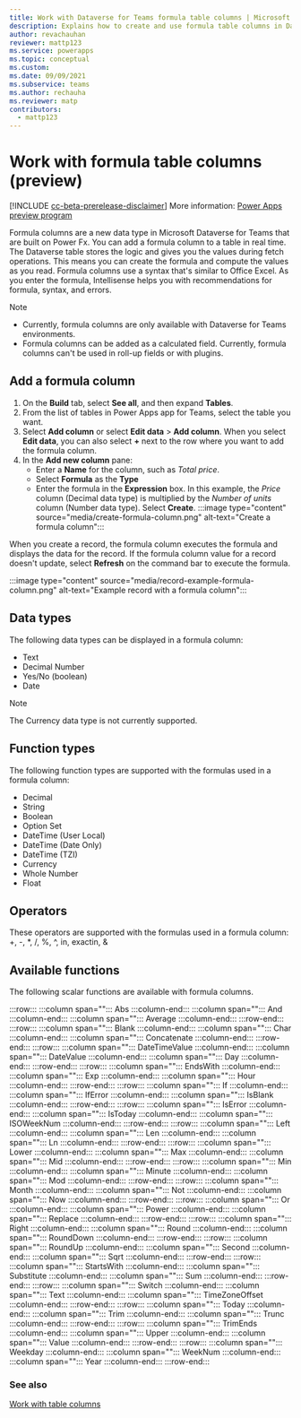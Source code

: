 ```yaml
---
title: Work with Dataverse for Teams formula table columns | Microsoft Docs
description: Explains how to create and use formula table columns in Dataverse for Teams.
author: revachauhan
reviewer: mattp123
ms.service: powerapps
ms.topic: conceptual
ms.custom: 
ms.date: 09/09/2021
ms.subservice: teams
ms.author: rechauha
ms.reviewer: matp
contributors:
  - mattp123
---
```


# Work with formula table columns (preview)

[!INCLUDE [cc-beta-prerelease-disclaimer](../includes/cc-beta-prerelease-disclaimer.md)] More information: [Power Apps preview program](/power-platform/admin/preview-environments)

Formula columns are a new data type in Microsoft Dataverse for Teams that are built on Power Fx. You can add a formula column to a table in real time. The Dataverse table stores the logic and gives you the values during fetch operations. This means you can create the formula and compute the values as you read. Formula columns use a syntax that's similar to Office Excel. As you enter the formula, Intellisense helps you with recommendations for formula, syntax, and errors.

> [!NOTE]
> - Currently, formula columns are only available with Dataverse for Teams environments.
> - Formula columns can be added as a calculated field. Currently, formula columns can't be used in roll-up fields or with plugins.

## Add a formula column

1. On the **Build** tab, select **See all**, and then expand **Tables**.
1. From the list of tables in Power Apps app for Teams, select the table you want.
1. Select **Add column** or select **Edit data** > **Add column**. When you select **Edit data**, you can also select **+** next to the row where you want to add the formula column.
1. In the **Add new column** pane: 
   - Enter a **Name** for the column, such as *Total price*.
   - Select **Formula** as the **Type**
   - Enter the formula in the **Expression** box. In this example, the *Price* column (Decimal data type) is multiplied by the *Number of units* column (Number data type).  Select **Create**.
   :::image type="content" source="media/create-formula-column.png" alt-text="Create a formula column":::

When you create a record, the formula column executes the formula and displays the data for the record. If the formula column value for a record doesn't update, select **Refresh** on the command bar to execute the formula.

:::image type="content" source="media/record-example-formula-column.png" alt-text="Example record with a formula column":::

## Data types

The following data types can be displayed in a formula column:

- Text
- Decimal Number
- Yes/No (boolean)
- Date

> [!NOTE]
> The Currency data type is not currently supported.

## Function types

The following function types are supported with the formulas used in a formula column:

- Decimal
- String
- Boolean
- Option Set
- DateTime (User Local)
- DateTime (Date Only)
- DateTime (TZI)
- Currency
- Whole Number
- Float

## Operators

These  operators are supported with the formulas used in a formula column: <br />
+, -, *, /, %, ^, in, exactin, &

## Available functions 

The following scalar functions are available with formula columns.

:::row:::
   :::column span="":::
      Abs
   :::column-end:::
   :::column span="":::
      And
   :::column-end:::
   :::column span="":::
      Average
   :::column-end:::
:::row-end:::
:::row:::
   :::column span="":::
      Blank
   :::column-end:::
   :::column span="":::
      Char
   :::column-end:::
   :::column span="":::
      Concatenate
   :::column-end:::
:::row-end:::
:::row:::
   :::column span="":::
      DateTimeValue
   :::column-end:::
   :::column span="":::
      DateValue
   :::column-end:::
   :::column span="":::
      Day
   :::column-end:::
:::row-end:::
:::row:::
   :::column span="":::
      EndsWith
   :::column-end:::
   :::column span="":::
      Exp
   :::column-end:::
   :::column span="":::
      Hour
   :::column-end:::
:::row-end:::
:::row:::
   :::column span="":::
      If
   :::column-end:::
   :::column span="":::
      IfError
   :::column-end:::
   :::column span="":::
      IsBlank
   :::column-end:::
:::row-end:::
:::row:::
   :::column span="":::
      IsError
   :::column-end:::
   :::column span="":::
      IsToday
   :::column-end:::
   :::column span="":::
      ISOWeekNum
   :::column-end:::
:::row-end:::
:::row:::
   :::column span="":::
      Left
   :::column-end:::
   :::column span="":::
      Len
   :::column-end:::
   :::column span="":::
      Ln
   :::column-end:::
:::row-end:::
:::row:::
   :::column span="":::
      Lower
   :::column-end:::
   :::column span="":::
      Max
   :::column-end:::
   :::column span="":::
      Mid
   :::column-end:::
:::row-end:::
:::row:::
   :::column span="":::
      Min
   :::column-end:::
   :::column span="":::
      Minute
   :::column-end:::
   :::column span="":::
      Mod
   :::column-end:::
:::row-end:::
:::row:::
   :::column span="":::
      Month
   :::column-end:::
   :::column span="":::
      Not
   :::column-end:::
   :::column span="":::
      Now
   :::column-end:::
:::row-end:::
:::row:::
   :::column span="":::
      Or
   :::column-end:::
   :::column span="":::
      Power
   :::column-end:::
   :::column span="":::
      Replace
   :::column-end:::
:::row-end:::
:::row:::
   :::column span="":::
      Right
   :::column-end:::
   :::column span="":::
      Round
   :::column-end:::
   :::column span="":::
      RoundDown
   :::column-end:::
:::row-end:::
:::row:::
   :::column span="":::
      RoundUp
   :::column-end:::
   :::column span="":::
      Second
   :::column-end:::
   :::column span="":::
      Sqrt
   :::column-end:::
:::row-end:::
:::row:::
   :::column span="":::
      StartsWith
   :::column-end:::
   :::column span="":::
      Substitute
   :::column-end:::
   :::column span="":::
      Sum
   :::column-end:::
:::row-end:::
:::row:::
   :::column span="":::
      Switch
   :::column-end:::
   :::column span="":::
      Text
   :::column-end:::
   :::column span="":::
      TimeZoneOffset
   :::column-end:::
:::row-end:::
:::row:::
   :::column span="":::
      Today
   :::column-end:::
   :::column span="":::
      Trim
   :::column-end:::
   :::column span="":::
      Trunc
   :::column-end:::
:::row-end:::
:::row:::
   :::column span="":::
      TrimEnds
   :::column-end:::
   :::column span="":::
      Upper
   :::column-end:::
   :::column span="":::
      Value
   :::column-end:::
:::row-end:::
:::row:::
   :::column span="":::
      Weekday
   :::column-end:::
   :::column span="":::
      WeekNum
   :::column-end:::
   :::column span="":::
      Year
   :::column-end:::
:::row-end:::

### See also

[Work with table columns](table-columns.md)

